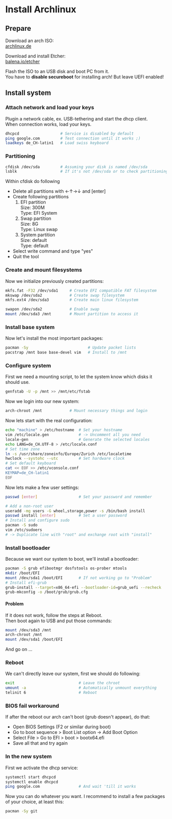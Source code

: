 # Install Archlinux

## Prepare
Download an arch ISO:\
[archlinux.de](https://www.archlinux.de/download)

Download and install Etcher:\
[balena.io/etcher](https://www.balena.io/etcher/)

Flash the ISO to an USB disk and boot PC from it.\
You have to **disable secureboot** for installing arch!
But leave UEFI enabled!

## Install system
### Attach network and load your keys
Plugin a network cable, ex. USB-tethering and start the dhcp client.\
When connection works, load your keys.
```sh
dhcpcd                  # Service is disabled by default
ping google.com         # Test connection until it works ;)
loadkeys de_CH-latin1   # Load swiss keyboard
```

### Partitioning
```sh
cfdisk /dev/sda         # Assuming your disk is named /dev/sda
lsblk                   # If it's not /dev/sda or to check partitioning
```
Within cfdisk do following
- Delete all partitions with ←↑→↓ and \[enter\]
- Create following partitions
  1. EFI partition\
    Size: 300M\
    Type: EFI System
  2. Swap partition\
    Size: 8G\
    Type: Linux swap
  3. System partition\
    Size: default\
    Type: default
- Select write command and type "yes"
- Quit the tool

### Create and mount filesystems
Now we initialize previously created partitions:
```sh
mkfs.fat -F32 /dev/sda1     # Create EFI compatible FAT filesystem
mkswap /dev/sda2            # Create swap filesystem
mkfs.ext4 /dev/sda3         # Create main linux filesystem

swapon /dev/sda2            # Enable swap
mount /dev/sda3 /mnt        # Mount partition to access it
```

### Install base system
Now let's install the most important packages:
```sh
pacman -Sy                          # Update packet lists
pacstrap /mnt base base-devel vim   # Install to /mnt
```

### Configure system
First we need a mounting script, to let the system know which disks it should use.
```sh
genfstab -U -p /mnt >> /mnt/etc/fstab  
```

Now we login into our new system:
```sh
arch-chroot /mnt            # Mount necessary things and login
```

Now lets start with the real configuration:
```sh
echo "machine" > /etc/hostname  # Set your hostname
vim /etc/locale.gen             # -> Uncomment all you need
locale-gen                      # Generate the selected locales
echo LANG=de_CH.UTF-8 > /etc/locale.conf
# Set time zone
ln -s /usr/share/zoneinfo/Europe/Zurich /etc/localetime
hwclock --systohc --utc         # Set hardware clock
# Set default keyboard
cat << EOF >> /etc/vconsole.conf
KEYMAP=de_CH-latin1
EOF
```

Now lets make a few user settings:
```sh
passwd [enter]                  # Set your password and remember

# Add a non-root user
useradd -mg users -G wheel,storage,power -s /bin/bash install
passwd install [enter]          # Set a user password
# Install and configure sudo
pacman -S sudo
vim /etc/sudoers                
# -> Duplicate line with "root" and exchange root with "install"
```

### Install bootloader
Because we want our system to boot, we'll install a bootloader:
```sh
pacman -S grub efibootmgr dosfstools os-prober mtools
mkdir /boot/EFI
mount /dev/sda1 /boot/EFI       # If not working go to "Problem"
# Install efi-grub
grub-install --target=x86_64-efi --bootloader-id=grub_uefi --recheck
grub-mkconfig -o /boot/grub/grub.cfg
```

#### Problem
If it does not work, follow the steps at Reboot.\
Then boot again to USB and put those commands:
```sh
mount /dev/sda3 /mnt
arch-chroot /mnt
mount /dev/sda1 /boot/EFI
```
And go on ...

### Reboot
We can't directly leave our system, first we should do following:
```sh
exit                            # Leave the chroot
umount -a                       # Automatically unmount everything
telinit 6                       # Reboot
```

### BIOS fail workaround
If after the reboot our arch can't boot (grub doesn't appear), do that:
- Open BIOS Settings (F2 or similar during boot)
- Go to boot sequence > Boot List option -> Add Boot Option
- Select File > Go to EFI > boot > bootx64.efi
- Save all that and try again

### In the new system
First we activate the dhcp service:
```sh
systemctl start dhcpcd
systemctl enable dhcpcd
ping google.com                 # And wait 'till it works
```

Now you can do whatever you want. I recommend to install a few packages of your choice, at least this:
```sh
pacman -Sy git
```